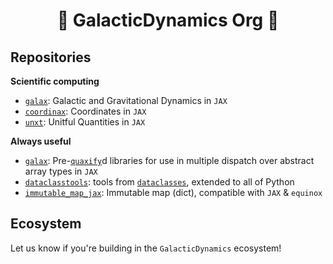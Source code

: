 <h1 align='center'> 🌟 GalacticDynamics Org 🌟 </h1>

## Repositories

**Scientific computing**

- [`galax`](https://github.com/GalacticDynamics/galax/): Galactic and Gravitational Dynamics in `JAX`
- [`coordinax`](https://github.com/GalacticDynamics/coordinax/): Coordinates in `JAX`
- [`unxt`](https://github.com/GalacticDynamics/coordinax/): Unitful Quantities in `JAX`

**Always useful** 
- [`galax`](https://github.com/GalacticDynamics/quaxed/): Pre-[`quaxify`](https://docs.kidger.site/quax/)d libraries for use in multiple dispatch over abstract array types in `JAX`
- [`dataclasstools`](https://github.com/GalacticDynamics/dataclasstools/): tools from [`dataclasses`](https://docs.python.org/3/library/dataclasses.html), extended to all of Python
- [`immutable_map_jax`](https://github.com/GalacticDynamics/immutable_map_jax): Immutable map (dict), compatible with `JAX` & `equinox`


## Ecosystem

Let us know if you're building in the `GalacticDynamics` ecosystem!
